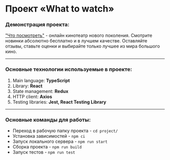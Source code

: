 # Проект «What to watch»

### Демонстрация проекта:

["Что посмотреть"](https://what-to-watch-deploy.netlify.app/) - онлайн кинотеатр нового поколения. Смотрите новинки абсолютно бесплатно и в лучшем качестве. Оставляйте отзывы, ставьте оценки и выбирайте только лучшее из мира большого кино.

---

### Основные технологии используемые в проекте:
1. Main language: **TypeScript**
2. Library: **React**
3. State management: **Redux**
4. HTTP client: **Axios**
5. Testing libraries: **Jest, React Testing Library**

---

### Основные команды для работы:
- Переход в рабочую папку проекта - `cd project/`
- Установка зависимостей - `npm ci`
- Запуск локального сервера - `npm run start`
- Сборка проекта  - `npm run build`
- Запуск тестов - `npm run test`
